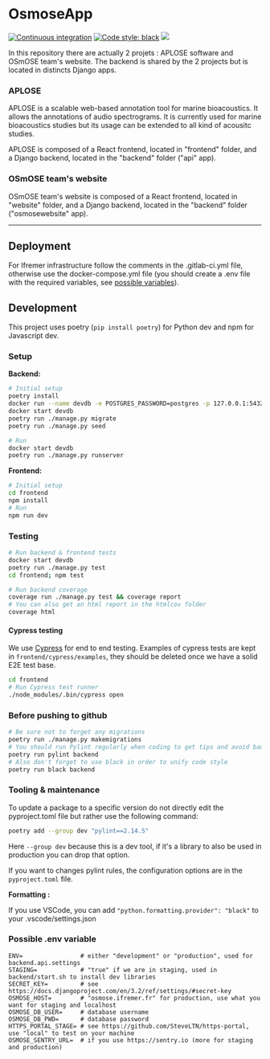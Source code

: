 # OsmoseApp

[![Continuous integration][ci-badge]][ci-link]
[![Code style: black][black-badge]][black-link]
[![][coverage-badge]][coverage-link]

[ci-badge]: https://github.com/Project-OSmOSE/osmose-app/actions/workflows/continuous-integration.yml/badge.svg
[ci-link]: https://github.com/Project-OSmOSE/osmose-app/actions/workflows/continuous-integration.yml
[black-badge]: https://img.shields.io/badge/code%20style-black-000000.svg
[black-link]: https://github.com/psf/black
[coverage-badge]: https://Project-OSmOSE.github.io/osmose-app/coverage/badge.svg
[coverage-link]: https://Project-OSmOSE.github.io/osmose-app/coverage

In this repository there are actually 2 projets : APLOSE software and OSmOSE team's website.
The backend is shared by the 2 projects but is located in distincts Django apps.

### APLOSE
APLOSE is a scalable web-based annotation tool for marine bioacoustics.
It allows the annotations of audio spectrograms. It is currently used for
marine bioacoustics studies but its usage can be extended to all kind of
acousitc studies.

APLOSE is composed of a React frontend, located in "frontend" folder, and
a Django backend, located in the "backend" folder ("api" app).

### OSmOSE team's website
OSmOSE team's website is composed of a React frontend, located in "website" folder, and
a Django backend, located in the "backend" folder ("osmosewebsite" app).

---

## Deployment

For Ifremer infrastructure follow the comments in the .gitlab-ci.yml file, otherwise use the docker-compose.yml file (you should create a .env file with the required variables, see [possible variables](#possible-env-variable)).

## Development

This project uses poetry (`pip install poetry`) for Python dev and npm for Javascript dev.

### Setup

**Backend:**

```bash
# Initial setup
poetry install
docker run --name devdb -e POSTGRES_PASSWORD=postgres -p 127.0.0.1:5432:5432 -d postgis/postgis
docker start devdb
poetry run ./manage.py migrate
poetry run ./manage.py seed

# Run
docker start devdb
poetry run ./manage.py runserver
```

**Frontend:**

```bash
# Initial setup
cd frontend
npm install
# Run
npm run dev
```

### Testing

```bash
# Run backend & frontend tests
docker start devdb
poetry run ./manage.py test
cd frontend; npm test

# Run backend coverage
coverage run ./manage.py test && coverage report
# You can also get an html report in the htmlcov folder
coverage html
```

#### Cypress testing

We use [Cypress](https://docs.cypress.io) for end to end testing. Examples of cypress tests are kept in `frontend/cypress/examples`, they should be deleted once we have a solid E2E test base.

```bash
cd frontend
# Run Cypress test runner
./node_modules/.bin/cypress open
```

### Before pushing to github

```bash
# Be sure not to forget any migrations
poetry run ./manage.py makemigrations
# You should run Pylint regularly when coding to get tips and avoid bad patterns
poetry run pylint backend
# Also don't forget to use black in order to unify code style
poetry run black backend
```

### Tooling & maintenance

To update a package to a specific version do not directly edit the pyproject.toml file but rather use the following command:
```bash
poetry add --group dev "pylint==2.14.5"
```
Here `--group dev` because this is a dev tool, if it's a library to also be used in production you can drop that option.

If you want to changes pylint rules, the configuration options are in the `pyproject.toml` file.

**Formatting :**

If you use VSCode, you can add `"python.formatting.provider": "black"` to your .vscode/settings.json

### Possible .env variable

```
ENV=                # either "development" or "production", used for backend.api.settings
STAGING=            # "true" if we are in staging, used in backend/start.sh to install dev libraries
SECRET_KEY=         # see https://docs.djangoproject.com/en/3.2/ref/settings/#secret-key
OSMOSE_HOST=        # "osmose.ifremer.fr" for production, use what you want for staging and localhost
OSMOSE_DB_USER=     # database username
OSMOSE_DB_PWD=      # database password
HTTPS_PORTAL_STAGE= # see https://github.com/SteveLTN/https-portal, use "local" to test on your machine
OSMOSE_SENTRY_URL=  # if you use https://sentry.io (more for staging and production)
```
